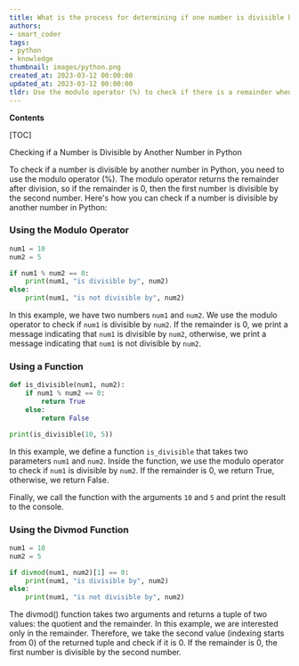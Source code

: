 ```yaml
---
title: What is the process for determining if one number is divisible by another number?
authors:
- smart_coder
tags:
- python
- knowledge
thumbnail: images/python.png
created_at: 2023-03-12 00:00:00
updated_at: 2023-03-12 00:00:00
tldr: Use the modulo operator (%) to check if there is a remainder when dividing the two numbers. If the remainder is zero, then the first number is divisible by the second number.
---
```


**Contents**

[TOC]

Checking if a Number is Divisible by Another Number in Python

To check if a number is divisible by another number in Python, you need to use the modulo operator (%). The modulo operator returns the remainder after division, so if the remainder is 0, then the first number is divisible by the second number. Here's how you can check if a number is divisible by another number in Python:

### Using the Modulo Operator

```python
num1 = 10
num2 = 5

if num1 % num2 == 0:
    print(num1, "is divisible by", num2)
else:
    print(num1, "is not divisible by", num2)
```

In this example, we have two numbers `num1` and `num2`. We use the modulo operator to check if `num1` is divisible by `num2`. If the remainder is 0, we print a message indicating that `num1` is divisible by `num2`, otherwise, we print a message indicating that `num1` is not divisible by `num2`.

### Using a Function

```python
def is_divisible(num1, num2):
    if num1 % num2 == 0:
        return True
    else:
        return False

print(is_divisible(10, 5))
```

In this example, we define a function `is_divisible` that takes two parameters `num1` and `num2`. Inside the function, we use the modulo operator to check if `num1` is divisible by `num2`. If the remainder is 0, we return True, otherwise, we return False. 

Finally, we call the function with the arguments `10` and `5` and print the result to the console.

### Using the Divmod Function

```python
num1 = 10
num2 = 5

if divmod(num1, num2)[1] == 0:
    print(num1, "is divisible by", num2)
else:
    print(num1, "is not divisible by", num2)
```

The divmod() function takes two arguments and returns a tuple of two values: the quotient and the remainder. In this example, we are interested only in the remainder. Therefore, we take the second value (indexing starts from 0) of the returned tuple and check if it is 0. If the remainder is 0, the first number is divisible by the second number.
